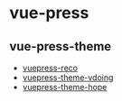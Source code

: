 # vue-press

## vue-press-theme

* [vuepress-reco](https://vuepress-theme-reco.recoluan.com/)
* [vuepress-theme-vdoing](https://lemotu.com/)
* [vuepress-theme-hope](https://theme-hope.vuejs.press/zh/)
